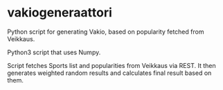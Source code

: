 # vakiogeneraattori
Python script for generating Vakio, based on popularity fetched from Veikkaus.

Python3 script that uses Numpy.

Script fetches Sports list and popularities from Veikkaus via REST. It then generates weighted random results and calculates final result based on them.
